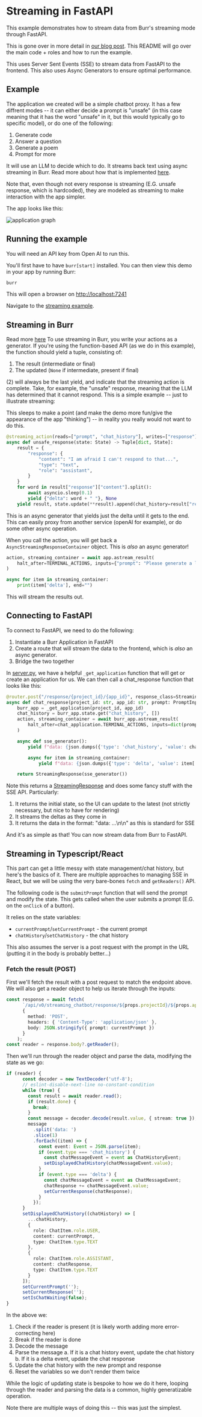 <!--
     Licensed to the Apache Software Foundation (ASF) under one
     or more contributor license agreements.  See the NOTICE file
     distributed with this work for additional information
     regarding copyright ownership.  The ASF licenses this file
     to you under the Apache License, Version 2.0 (the
     "License"); you may not use this file except in compliance
     with the License.  You may obtain a copy of the License at

       http://www.apache.org/licenses/LICENSE-2.0

     Unless required by applicable law or agreed to in writing,
     software distributed under the License is distributed on an
     "AS IS" BASIS, WITHOUT WARRANTIES OR CONDITIONS OF ANY
     KIND, either express or implied.  See the License for the
     specific language governing permissions and limitations
     under the License.
-->

# Streaming in FastAPI

This example demonstrates how to stream data from Burr's streaming mode through FastAPI.

This is gone over in more detail in [our blog post](https://blog.dagworks.io/p/streaming-chatbot-with-burr-fastapi). This README will go over the main code + roles and how to run the example.

This uses Server Sent Events (SSE) to stream data from FastAPI to the frontend. This also uses Async Generators to ensure optimal performance.

## Example

The application we created will be a simple chatbot proxy. It has a few diffrent modes -- it can either decide a prompt is "unsafe" (in this case meaning that it has the word "unsafe" in it, but this would typically go to specific model),
or do one of the following:

1. Generate code
2. Answer a question
3. Generate a poem
4. Prompt for more

It will use an LLM to decide which to do. It streams back text using async streaming in Burr. Read more about how that is implemented [here](https://burr.dagworks.io/concepts/streaming-actions/).

Note that, even though not every response is streaming (E.G. unsafe response, which is hardcoded), they are modeled as streaming to make interaction with the app simpler.

The app looks like this:

![application graph](statemachine.png)

## Running the example

You will need an API key from Open AI to run this.

You'll first have to have `burr[start]` installed. You can then view this demo in your app by running Burr:

```bash
burr
```

This will open a browser on [http://localhost:7241](http://localhost:7241)

Navigate to the [streaming example](http://localhost:7241/demos/streaming-chatbot).

## Streaming in Burr

Read more [here](https://burr.dagworks.io/concepts/streaming-actions/)
To use streaming in Burr, you write your actions as a generator. If you're using the function-based API (as we do in this example),
the function should yield a tuple, consisting of:
1. The result (intermediate or final)
2. The updated (`None` if intermediate, present if final)

(2) will always be the last yield, and indicate that the streaming action is complete. Take, for example, the
"unsafe" response, meaning that the LLM has determined that it cannot respond. This is a simple example -- just to illustrate streaming:

This sleeps to make a point (and make the demo more fun/give the appearance of the app "thinking") -- in reality you really would not want to do this.

```python
@streaming_action(reads=["prompt", "chat_history"], writes=["response"])
async def unsafe_response(state: State) -> Tuple[dict, State]:
    result = {
        "response": {
            "content": "I am afraid I can't respond to that...",
            "type": "text",
            "role": "assistant",
        }
    }
    for word in result["response"]["content"].split():
        await asyncio.sleep(0.1)
        yield {"delta": word + " "}, None
    yield result, state.update(**result).append(chat_history=result["response"])
```

This is an async generator that yields just the delta until it gets to the end. This can easily proxy from another service (openAI for example),
or do some other async operation.

When you call the action, you will get back a `AsyncStreamingResponseContainer` object. This is *also* an async generator!

```python
action, streaming_container = await app.astream_result(
    halt_after=TERMINAL_ACTIONS, inputs={"prompt": "Please generate a limerick about Alexander Hamilton and Aaron Burr"}
)

async for item in streaming_container:
    print(item['delta'], end="")
```

This will stream the results out.

## Connecting to FastAPI

To connect to FastAPI, we need to do the following:

1. Instantiate a Burr Application in FastAPI
2. Create a route that will stream the data to the frontend, which is *also* an async generator.
3. Bridge the two together

In [server.py](server.py), we have a helpful `_get_application` function that will get or create an application for us.
We can then call a chat_response function that looks like this:

```python
@router.post("/response/{project_id}/{app_id}", response_class=StreamingResponse)
async def chat_response(project_id: str, app_id: str, prompt: PromptInput) -> StreamingResponse:
    burr_app = _get_application(project_id, app_id)
    chat_history = burr_app.state.get("chat_history", [])
    action, streaming_container = await burr_app.astream_result(
        halt_after=chat_application.TERMINAL_ACTIONS, inputs=dict(prompt=prompt.prompt)
    )

    async def sse_generator():
        yield f"data: {json.dumps({'type': 'chat_history', 'value': chat_history})}\n\n"

        async for item in streaming_container:
            yield f"data: {json.dumps({'type': 'delta', 'value': item['delta']})} \n\n"

    return StreamingResponse(sse_generator())
```

Note this returns a [StreamingResponse](https://fastapi.tiangolo.com/advanced/custom-response/#streamingresponse)
and does some fancy stuff with the SSE API. Particularly:
1. It returns the initial state, so the UI can update to the latest (not strictly necessary, but nice to have for rendering)
2. It streams the deltas as they come in
3. It returns the data in the format: "data: ...\n\n" as this is standard for SSE

And it's as simple as that! You can now stream data from Burr to FastAPI.

## Streaming in Typescript/React

This part can get a little messy with state management/chat history, but here's the basics of it. There are multiple approaches
to managing SSE in React, but we will be using the very bare-bones `fetch` and `getReaders()` API.

The following code is the `submitPrompt` function that will send the prompt and modify the state. This gets called when the
user submits a prompt (E.G. on the `onClick` of a button).

It relies on the state variables:

- `currentPrompt`/`setCurrentPrompt` - the current prompt
- `chatHistory`/`setChatHistory` - the chat history

This also assumes the server is a post request with the prompt in the URL (putting it in the body is probably better...)

### Fetch the result (POST)

First we'll fetch the result with a post request to match the endpoint above. We will also get a reader object
to help us iterate through the inputs:

```typescript
const response = await fetch(
      `/api/v0/streaming_chatbot/response/${props.projectId}/${props.appId}`,
      {
        method: 'POST',
        headers: { 'Content-Type': 'application/json' },
        body: JSON.stringify({ prompt: currentPrompt })
      }
    );
const reader = response.body?.getReader();
```

Then we'll run through the reader object and parse the data, modifying the state as we go:

```typescript
if (reader) {
      const decoder = new TextDecoder('utf-8');
      // eslint-disable-next-line no-constant-condition
      while (true) {
        const result = await reader.read();
        if (result.done) {
          break;
        }
        const message = decoder.decode(result.value, { stream: true });
        message
          .split('data: ')
          .slice(1)
          .forEach((item) => {
            const event: Event = JSON.parse(item);
            if (event.type === 'chat_history') {
              const chatMessageEvent = event as ChatHistoryEvent;
              setDisplayedChatHistory(chatMessageEvent.value);
            }
            if (event.type === 'delta') {
              const chatMessageEvent = event as ChatMessageEvent;
              chatResponse += chatMessageEvent.value;
              setCurrentResponse(chatResponse);
            }
          });
      }
      setDisplayedChatHistory((chatHistory) => [
        ...chatHistory,
        {
          role: ChatItem.role.USER,
          content: currentPrompt,
          type: ChatItem.type.TEXT
        },
        {
          role: ChatItem.role.ASSISTANT,
          content: chatResponse,
          type: ChatItem.type.TEXT
        }
      ]);
      setCurrentPrompt('');
      setCurrentResponse('');
      setIsChatWaiting(false);
}
```
In the above we:
1. Check if the reader is present (it is likely worth adding more error-correcting here)
2. Break if the reader is done
3. Decode the message
4. Parse the message
    a. If it is a chat history event, update the chat history
    b. If it is a delta event, update the chat response
5. Update the chat history with the new prompt and response
6. Reset the variables so we don't render them twice

While the logic of updating state is bespoke to how we do it here, looping through the reader and parsing the data
is a common, highly generatizable operation.

Note there are multiple ways of doing this -- this was just the simplest.
